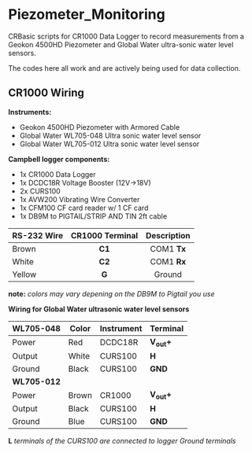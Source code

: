 Piezometer_Monitoring
=====================
CRBasic scripts for CR1000 Data Logger to record measurements from a<br>
Geokon 4500HD Piezometer and Global Water ultra-sonic water level sensors.

The codes here all work and are actively being used for data collection. 

CR1000 Wiring
-------------
**Instruments:**
-  Geokon 4500HD Piezometer with Armored Cable
-  Global Water WL705-048 Ultra sonic water level sensor
-  Global Water WL705-012 Ultra sonic water level sensor
  
**Campbell logger components:**
-  1x CR1000 Data Logger
-  1x DCDC18R Voltage Booster (12V->18V)
-  2x CURS100
-  1x AVW200 Vibrating Wire Converter
-  1x CFM100 CF card reader w/ 1 CF card
-  1x DB9M to PIGTAIL/STRIP AND TIN 2ft cable


| RS-232 Wire | CR1000 Terminal | Description |
|-------------| :------------:  | :---------: |
| Brown | **C1** | COM1 **Tx** |
| White | **C2** | COM1 **Rx** |
| Yellow | **G** | Ground |

**note:** *colors may vary depening on  the DB9M to Pigtail you use*


**Wiring for Global Water ultrasonic water level sensors**


| **WL705-048** | Color | Instrument | Terminal |
| ----- | ----- | ---------- | -------- |
| Power | Red   | DCDC18R | **V<sub>out</sub>+** |
| Output | White | CURS100 | **H** |
| Ground | Black | CURS100 | **GND** |
| **WL705-012** |  | | |
| Power | Brown | CR1000 | **V<sub>out</sub>+** | 
| Output | Black | CURS100 | **H** |
| Ground | Blue | CURS100 | **GND** |

**L** *terminals of the CURS100 are connected to logger Ground terminals*

